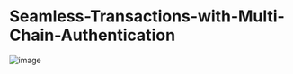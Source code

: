 # Seamless-Transactions-with-Multi-Chain-Authentication
![image](https://github.com/xAbdullahShaikh/Seamless-Transactions-with-Multi-Chain-Authentication/assets/123714247/31252ed1-5cf6-48fb-b030-67acc64bf363)

